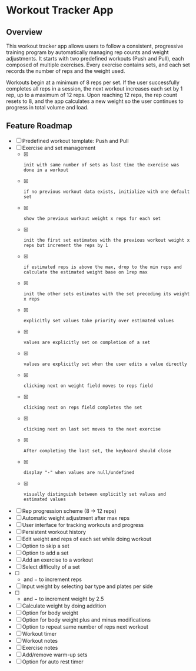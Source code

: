 # Workout Tracker App

## Overview

This workout tracker app allows users to follow a consistent, progressive training program by automatically managing rep counts and weight adjustments. It starts with two predefined workouts (Push and Pull), each composed of multiple exercises. Every exercise contains sets, and each set records the number of reps and the weight used.

Workouts begin at a minimum of 8 reps per set. If the user successfully completes all reps in a session, the next workout increases each set by 1 rep, up to a maximum of 12 reps. Upon reaching 12 reps, the rep count resets to 8, and the app calculates a new weight so the user continues to progress in total volume and load.

## Feature Roadmap

- [ ] Predefined workout template: Push and Pull
- [ ] Exercise and set management
  - [x]     init with same number of sets as last time the exercise was done in a workout
  - [x]     if no previous workout data exists, initialize with one default set
  - [x]     show the previous workout weight x reps for each set
  - [x]     init the first set estimates with the previous workout weight x reps but increment the reps by 1
  - [x]     if estimated reps is above the max, drop to the min reps and calculate the estimated weight base on 1rep max
  - [x]     init the other sets estimates with the set preceding its weight x reps
  - [x]     explicitly set values take priority over estimated values
  - [x]     values are explicitly set on completion of a set
  - [x]     values are explicitly set when the user edits a value directly
  - [x]     clicking next on weight field moves to reps field
  - [x]     clicking next on reps field completes the set
  - [x]     clicking next on last set moves to the next exercise
  - [x]     After completing the last set, the keyboard should close
  - [x]     display "-" when values are null/undefined
  - [x]     visually distinguish between explicitly set values and estimated values
- [ ] Rep progression scheme (8 → 12 reps)
- [ ] Automatic weight adjustment after max reps
- [ ] User interface for tracking workouts and progress
- [ ] Persistent workout history
- [ ] Edit weight and reps of each set while doing workout
- [ ] Option to skip a set
- [ ] Option to add a set
- [ ] Add an exercise to a workout
- [ ] Select difficulty of a set
- [ ] - and − to increment reps
- [ ] Input weight by selecting bar type and plates per side
- [ ] - and − to increment weight by 2.5
- [ ] Calculate weight by doing addition
- [ ] Option for body weight
- [ ] Option for body weight plus and minus modifications
- [ ] Option to repeat same number of reps next workout
- [ ] Workout timer
- [ ] Workout notes
- [ ] Exercise notes
- [ ] Add/remove warm-up sets
- [ ] Option for auto rest timer
